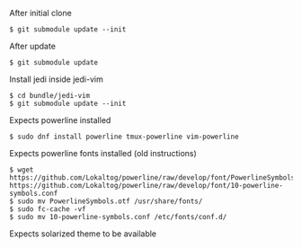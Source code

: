 After initial clone

    $ git submodule update --init

After update

    $ git submodule update

Install jedi inside jedi-vim

    $ cd bundle/jedi-vim
    $ git submodule update --init

Expects powerline installed

    $ sudo dnf install powerline tmux-powerline vim-powerline

Expects powerline fonts installed (old instructions)

    $ wget https://github.com/Lokaltog/powerline/raw/develop/font/PowerlineSymbols.otf https://github.com/Lokaltog/powerline/raw/develop/font/10-powerline-symbols.conf
    $ sudo mv PowerlineSymbols.otf /usr/share/fonts/
    $ sudo fc-cache -vf
    $ sudo mv 10-powerline-symbols.conf /etc/fonts/conf.d/

Expects solarized theme to be available
